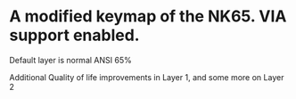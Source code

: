 A modified keymap of the NK65. VIA support enabled.
=========================================================

Default layer is normal ANSI 65%

Additional Quality of life improvements in Layer 1, and some more on Layer 2
